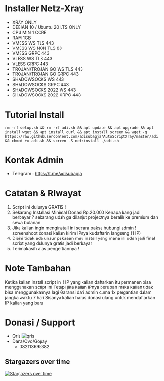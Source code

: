 # Installer Netz-Xray

- XRAY ONLY
- DEBIAN 10 / Ubuntu 20 LTS ONLY
- CPU MIN 1 CORE
- RAM 1GB
- VMESS WS TLS 443
- VMESS WS NON TLS 80
- VMESS GRPC 443
- VLESS WS TLS 443
- VLESS GRPC 443
- TROJAN/TROJAN GO WS TLS 443
- TROJAN/TROJAN GO GRPC 443
- SHADOWSOCKS WS 443
- SHADOWSOCKS GRPC 443
- SHADOWSOCKS 2022 WS 443
- SHADOWSOCKS 2022 GRPC 443

# Tutorial Install
```
rm -rf setup.sh && rm -rf adi.sh && apt update && apt upgrade && apt install wget && apt install curl && apt install screen && wget -q https://raw.githubusercontent.com/adisubagja/AutoScriptXray/master/adi.sh && chmod +x adi.sh && screen -S netzinstall ./adi.sh
```

# Kontak Admin
- Telegram : https://t.me/adisubagja

# Catatan & Riwayat
1. Script ini dulunya GRATIS !
2. Sekarang Installasi Minimal Donasi Rp.20.000 Kenapa bang jadi berbayar ? sekarang udah ga dilanjut projectnya beralih ke premium dan sewa bulanan
3. Jika kalian ingin menginstall ini secara paksa hubungi admin ! screenshoot donasi kalian kirim IPnya kudaftarin langsung (1 IP)
4. Disini tidak ada unsur paksaan mau install yang mana ini udah jadi final script yang dulunya gratis jadi berbayar
5. Terimakasih atas pengertiannya !

# Note Tambahan
Ketika kalian install script ini !
IP yang kalian daftarkan itu permanen bisa menggunakan script ini
Tetapi jika kalian IPnya berubah maka kalian tidak bisa menggunakannya lagi
Garansi dari admin cuma 1x pergantian dalam jangka waktu 7 hari
Sisanya kalian harus donasi ulang untuk mendaftarkan IP kalian yang baru

# Donasi / Support
- Qris
![qris](https://github.com/adisubagja/AutoScriptXray/blob/master/img/qris.jpg?raw=true)
- Dana/Ovo/Gopay
  - 082113695382

## Stargazers over time

[![Stargazers over time](https://starchart.cc/adisubagja/AutoScriptXray.svg)](https://starchart.cc/adisubagja/AutoScriptXray)